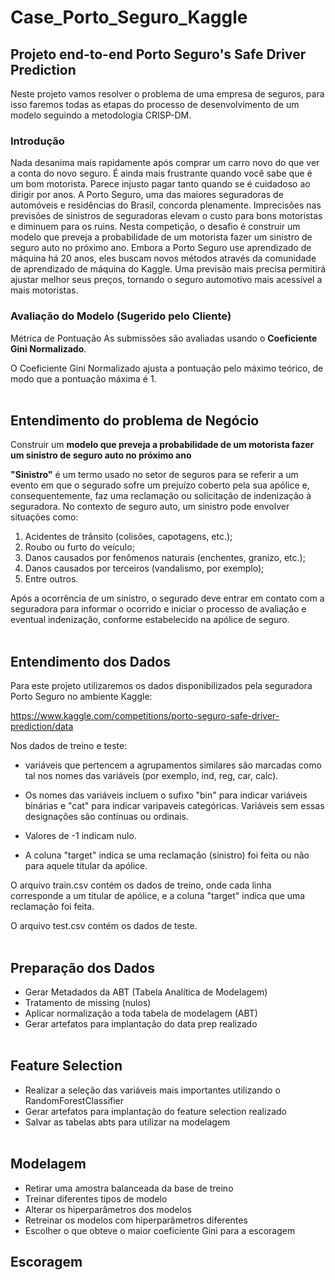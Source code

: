 # Case_Porto_Seguro_Kaggle

## Projeto end-to-end Porto Seguro's Safe Driver Prediction

  Neste projeto vamos resolver o problema de uma empresa de seguros, para isso faremos todas as etapas do processo de desenvolvimento de um modelo seguindo a metodologia CRISP-DM.


  ### **Introdução**

Nada desanima mais rapidamente após comprar um carro novo do que ver a conta do novo seguro. É ainda mais frustrante quando você sabe que é um bom motorista. Parece injusto pagar tanto quando se é cuidadoso ao dirigir por anos. A Porto Seguro, uma das maiores seguradoras de automóveis e residências do Brasil, concorda plenamente. Imprecisões nas previsões de sinistros de seguradoras elevam o custo para bons motoristas e diminuem para os ruins. Nesta competição, o desafio é construir um modelo que preveja a probabilidade de um motorista fazer um sinistro de seguro auto no próximo ano. Embora a Porto Seguro use aprendizado de máquina há 20 anos, eles buscam novos métodos através da comunidade de aprendizado de máquina do Kaggle. Uma previsão mais precisa permitirá ajustar melhor seus preços, tornando o seguro automotivo mais acessível a mais motoristas.

### **Avaliação do Modelo (Sugerido pelo Cliente)**

Métrica de Pontuação
As submissões são avaliadas usando o **Coeficiente Gini Normalizado**.

O Coeficiente Gini Normalizado ajusta a pontuação pelo máximo teórico, de modo que a pontuação máxima é 1. <br><br>


## **Entendimento do problema de Negócio**

   Construir um **modelo que preveja a probabilidade de um motorista fazer um sinistro de seguro auto no próximo ano**

**"Sinistro"** é um termo usado no setor de seguros para se referir a um evento em que o segurado sofre um prejuízo coberto pela sua apólice e, consequentemente, faz uma reclamação ou solicitação de indenização à seguradora. No contexto de seguro auto, um sinistro pode envolver situações como:

1. Acidentes de trânsito (colisões, capotagens, etc.);
2. Roubo ou furto do veículo;
3. Danos causados por fenômenos naturais (enchentes, granizo, etc.);
4. Danos causados por terceiros (vandalismo, por exemplo);
5. Entre outros.

Após a ocorrência de um sinistro, o segurado deve entrar em contato com a seguradora para informar o ocorrido e iniciar o processo de avaliação e eventual indenização, conforme estabelecido na apólice de seguro.   <br><br>


## **Entendimento dos Dados**

Para este projeto utilizaremos os dados disponibilizados pela seguradora Porto Seguro no ambiente Kaggle:

https://www.kaggle.com/competitions/porto-seguro-safe-driver-prediction/data

Nos dados de treino e teste:

- variáveis que pertencem a agrupamentos similares são marcadas como tal nos nomes das variáveis (por exemplo, ind, reg, car, calc).

- Os nomes das variáveis incluem o sufixo "bin" para indicar variáveis binárias e "cat" para indicar varipaveis categóricas. Variáveis sem essas designações são contínuas ou ordinais.

- Valores de -1 indicam nulo.

- A coluna "target" indica se uma reclamação (sinistro) foi feita ou não para aquele titular da apólice.

O arquivo train.csv contém os dados de treino, onde cada linha corresponde a um titular de apólice, e a coluna "target" indica que uma reclamação foi feita.

O arquivo test.csv contém os dados de teste. <br><br>


## **Preparação dos Dados**

- Gerar Metadados da ABT (Tabela Analítica de Modelagem)
- Tratamento de missing (nulos)
- Aplicar normalização a toda tabela de modelagem (ABT)
- Gerar artefatos para implantação do data prep realizado <br><br>

## **Feature Selection**

- Realizar a seleção das variáveis mais importantes utilizando o RandomForestClassifier
- Gerar artefatos para implantação do feature selection realizado
- Salvar as tabelas abts para utilizar na modelagem <br><br>

## **Modelagem**

- Retirar uma amostra balanceada da base de treino
- Treinar diferentes tipos de modelo
- Alterar os hiperparâmetros dos modelos
- Retreinar os modelos com hiperparâmetros diferentes
- Escolher o que obteve o maior coeficiente Gini para a escoragem

## **Escoragem**

